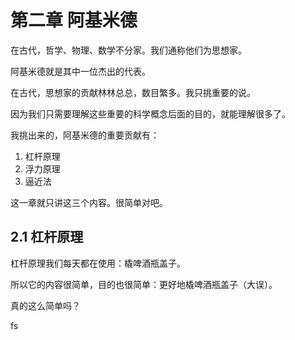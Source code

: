 第二章 阿基米德
==
在古代，哲学、物理、数学不分家。我们通称他们为思想家。

阿基米德就是其中一位杰出的代表。

在古代，思想家的贡献林林总总，数目繁多。我只挑重要的说。

因为我们只需要理解这些重要的科学概念后面的目的，就能理解很多了。

我挑出来的，阿基米德的重要贡献有：
1. 杠杆原理
2. 浮力原理
3. 逼近法

这一章就只讲这三个内容。很简单对吧。

2.1 杠杆原理
--
杠杆原理我们每天都在使用：橇啤酒瓶盖子。

所以它的内容很简单，目的也很简单：更好地橇啤酒瓶盖子（大误）。

真的这么简单吗？

fs